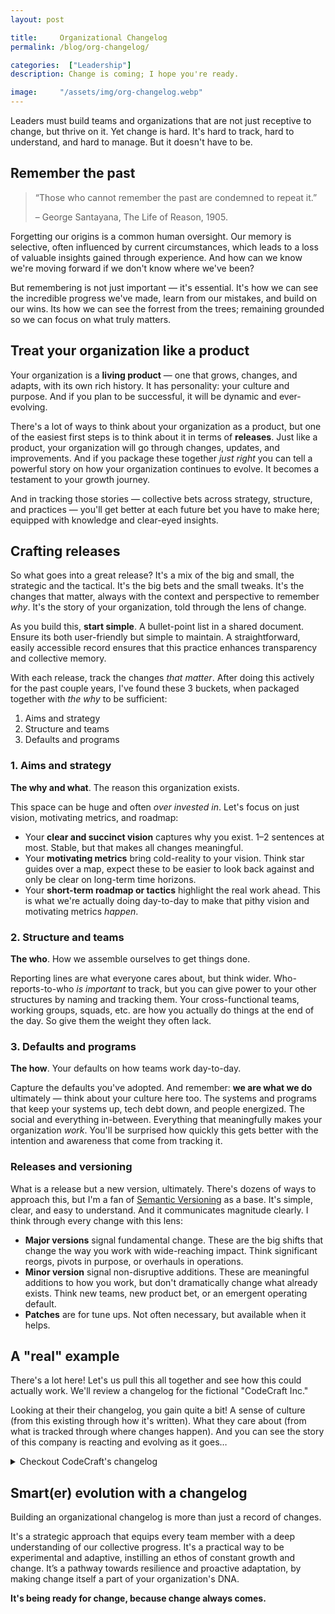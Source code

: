 ```yaml
---
layout: post

title:     Organizational Changelog
permalink: /blog/org-changelog/

categories:  ["Leadership"]
description: Change is coming; I hope you're ready.

image:     "/assets/img/org-changelog.webp"
---
```


Leaders must build teams and organizations that are not just receptive to change, but thrive on it. Yet change is hard. It's hard to track, hard to understand, and hard to manage. But it doesn't have to be.

## Remember the past

> “Those who cannot remember the past are condemned to repeat it.”
>
> – George Santayana, The Life of Reason, 1905.

Forgetting our origins is a common human oversight. Our memory is selective, often influenced by current circumstances, which leads to a loss of valuable insights gained through experience. And how can we know we're moving forward if we don't know where we've been?

But remembering is not just important — it's essential. It's how we can see the incredible progress we've made, learn from our mistakes, and build on our wins. Its how we can see the forrest from the trees; remaining grounded so we can focus on what truly matters.

## Treat your organization like a product

Your organization is a **living product** — one that grows, changes, and adapts, with its own rich history. It has personality: your culture and purpose. And if you plan to be successful, it will be dynamic and ever-evolving.

There's a lot of ways to think about your organization as a product, but one of the easiest first steps is to think about it in terms of **releases**. Just like a product, your organization will go through changes, updates, and improvements. And if you package these together _just right_ you can tell a powerful story on how your organization continues to evolve. It becomes a testament to your growth journey.

And in tracking those stories — collective bets across strategy, structure, and practices — you'll get better at each future bet you have to make here; equipped with knowledge and clear-eyed insights.

## Crafting releases

So what goes into a great release? It's a mix of the big and small, the strategic and the tactical. It's the big bets and the small tweaks. It's the changes that matter, always with the context and perspective to remember _why_. It's the story of your organization, told through the lens of change.

As you build this, **start simple**. A bullet-point list in a shared document. Ensure its both user-friendly but simple to maintain. A straightforward, easily accessible record ensures that this practice enhances transparency and collective memory.

With each release, track the changes _that matter_. After doing this actively for the past couple years, I've found these 3 buckets, when packaged together with _the why_ to be sufficient:

1. Aims and strategy
2. Structure and teams
3. Defaults and programs

### 1. Aims and strategy

**The why and what**. The reason this organization exists.

This space can be huge and often _over invested in_. Let's focus on just vision, motivating metrics, and roadmap:

- Your **clear and succinct vision** captures why you exist. 1–2 sentences at most. Stable, but that makes all changes meaningful.
- Your **motivating metrics** bring cold-reality to your vision. Think star guides over a map, expect these to be easier to look back against and only be clear on long-term time horizons.
- Your **short-term roadmap or tactics** highlight the real work ahead. This is what we're actually doing day-to-day to make that pithy vision and motivating metrics _happen_.

### 2. Structure and teams

**The who**. How we assemble ourselves to get things done.

Reporting lines are what everyone cares about, but think wider. Who-reports-to-who _is important_ to track, but you can give power to your other structures by naming and tracking them. Your cross-functional teams, working groups, squads, etc. are how you actually do things at the end of the day. So give them the weight they often lack.

### 3. Defaults and programs

**The how**. Your defaults on how teams work day-to-day.

Capture the defaults you've adopted. And remember: **we are what we do** ultimately — think about your culture here too. The systems and programs that keep your systems up, tech debt down, and people energized. The social and everything in-between. Everything that meaningfully makes your organization _work_. You'll be surprised how quickly this gets better with the intention and awareness that come from tracking it.

### Releases and versioning

What is a release but a new version, ultimately. There's dozens of ways to approach this, but I'm a fan of [Semantic Versioning](https://semver.org/) as a base. It's simple, clear, and easy to understand. And it communicates magnitude clearly. I think through every change with this lens:

- **Major versions** signal fundamental change. These are the big shifts that change the way you work with wide-reaching impact. Think significant reorgs, pivots in purpose, or overhauls in operations.
- **Minor version** signal non-disruptive additions. These are meaningful additions to how you work, but don't dramatically change what already exists. Think new teams, new product bet, or an emergent operating default.
- **Patches** are for tune ups. Not often necessary, but available when it helps.

## A "real" example

There's a lot here! Let's us pull this all together and see how this could actually work. We'll review a changelog for the fictional "CodeCraft Inc."

Looking at their their changelog, you gain quite a bit! A sense of culture (from this existing through how it's written). What they care about (from what is tracked through where changes happen). And you can see the story of this company is reacting and evolving as it goes…

<details>
  <summary class="cursor-pointer">Checkout CodeCraft's changelog</summary>
{{ "

```markdown
# CodeCraft Changelog

_Living document capturing key organizational changes of CodeCraft. Helps us remember where we came from and how we got to where we are today. Part of treating our human-organization more like a product itself._

## v3.0.0 - 2023-10-17

Announced at the company-wide Town Hall ([slides](#), [recording](#)). Pivoting our aim to AI-driven education for the next generation. We're flattening our structure, but keeping many of our practices the same. Adding our first written 'Who we are' document as well.

**_Key docs: [v3.0 Org chart](#), [v3.0 Roadmap](#), [v2.1 Operational defaults](#), [v1.0 Who we are](#)_**

1. **Aims & strategy**
  - **[MAJOR]** Mandate got extended: **AI-driven** education for the next generation.
    - Even with this, our motivating metrics remain the same: increase total of college-equivalent expertise; while decreasing total education spend.
  - **[MAJOR]** [v3.0 Roadmap](#) (from [v2.2 Roadmap](#)): With the focus on AI now, we're dropped our VR projects (that bet didn't pan out).
2. **Structure and teams**
  - **[MAJOR]** [v3.0 Org chart](#) (from [v2.2 Org chart](#)): Our biggest structural change so far! A lot of folks are in new teams with new managers. We've been hearing everyone's feedback and have finally rebalanced skills and tenure. We also made sure teams line-up to the new roadmaps.
  - We've also adjusted titles to match the new formalized company title system (Tech Lead → Staff Engineer OR Manager).
3. **Defaults and programs**
  - **[MINOR]** [v2.1 Operational defaults](#) (from [v2.0 Operational defaults](#)): Mostly the same, but clarified some of the emergent norms around remote work and Fantastic Fridays.
  - **[NEW]** [v1.0 Who we are](#): Finally capturing a more detailed take on _who we are_, and what will help you be successful here. This is a place for high-agency actors through-and-through.

## v2.2.0 - 2023-04-08

Shared as a video recording ([link](#)) in Slack. The team and product have been crushing it! We're codifying the dynamic structure we've been using for a while now; and we're adding a new VR team to double down on the tailwinds.

**_Key docs: [v2.2 Org chart](#), [v2.0 Operational defaults](#)_**

1. **Aims & strategy**: N/A
2. **Structure and teams**
  - **[MINOR]** [v2.2 Org chart](#) (from [v2.1 Org chart](#)): We've added a new VR team to double down on the tailwinds we're seeing in the market. We've also added a new 'floating' team to help with cross-team coordination.
3. **Defaults and programs**
  - **[MAJOR]** [v2.0 Operational defaults](#) (from [v1.5 How to scrum](#)): We do a whole lot more than 'scrum' (and we're so far from scrum at this point why keep calling it that). So introducing the revamped _Operational defaults_, spanning the full suite of how we operate. Give it a read if you're new or want a refresher.

## v2.1.3 - 2023-01-23

... and so on ...
```
" | markdownify }}
</details>

## Smart(er) evolution with a changelog

Building an organizational changelog is more than just a record of changes.

It's a strategic approach that equips every team member with a deep understanding of our collective progress. It's a practical way to be experimental and adaptive, instilling an ethos of constant growth and change. It’s a pathway towards resilience and proactive adaptation, by making change itself a part of your organization's DNA.

**It's being ready for change, because change always comes.**
